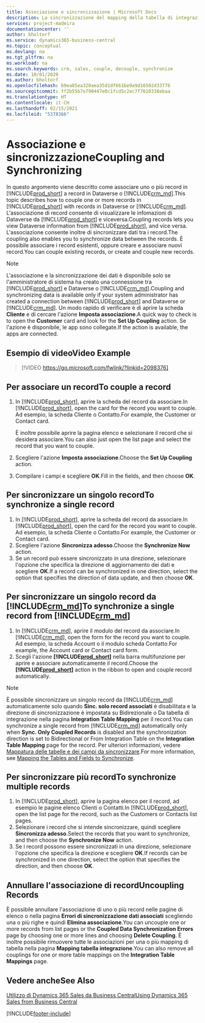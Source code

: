 ```yaml
---
title: Associazione e sincronizzazione | Microsoft Docs
description: La sincronizzazione del mapping della tabella di integrazione consente la sincronizzazione di dati in tutti i record in una tabella in Business Central e in una tabella in Dynamics 365 Sales che sono associate.
services: project-madeira
documentationcenter: ''
author: bholtorf
ms.service: dynamics365-business-central
ms.topic: conceptual
ms.devlang: na
ms.tgt_pltfrm: na
ms.workload: na
ms.search.keywords: crm, sales, couple, decouple, synchronize
ms.date: 10/01/2020
ms.author: bholtorf
ms.openlocfilehash: b9ea85ea320aea35d1df661be9a9d16502d33776
ms.sourcegitcommit: ff2b55b7e790447e0c1fcd5c2ec7f7610338ebaa
ms.translationtype: HT
ms.contentlocale: it-CH
ms.lasthandoff: 02/15/2021
ms.locfileid: "5378366"
---
```

# <a name="coupling-and-synchronizing"></a><span data-ttu-id="06501-103">Associazione e sincronizzazione</span><span class="sxs-lookup"><span data-stu-id="06501-103">Coupling and Synchronizing</span></span>
<span data-ttu-id="06501-104">In questo argomento viene descritto come associare uno o più record in [!INCLUDE[prod_short](includes/prod_short.md)] a record in Dataverse o [!INCLUDE[crm_md](includes/crm_md.md)].</span><span class="sxs-lookup"><span data-stu-id="06501-104">This topic describes how to couple one or more records in [!INCLUDE[prod_short](includes/prod_short.md)] with records in Dataverse or [!INCLUDE[crm_md](includes/crm_md.md)].</span></span> <span data-ttu-id="06501-105">L'associazione di record consente di visualizzare le infomazioni di Dataverse da [!INCLUDE[prod_short](includes/prod_short.md)] e viceversa.</span><span class="sxs-lookup"><span data-stu-id="06501-105">Coupling records lets you view Dataverse information from [!INCLUDE[prod_short](includes/prod_short.md)], and vice versa.</span></span> <span data-ttu-id="06501-106">L'associazione consente inoltre di sincronizzare dati tra i record.</span><span class="sxs-lookup"><span data-stu-id="06501-106">The coupling also enables you to synchronize data between the records.</span></span> <span data-ttu-id="06501-107">È possibile associare i record esistenti, oppure creare e associare nuovi record.</span><span class="sxs-lookup"><span data-stu-id="06501-107">You can couple existing records, or create and couple new records.</span></span>

> [!Note]
> <span data-ttu-id="06501-108">L'associazione e la sincronizzazione dei dati è disponibile solo se l'amministratore di sistema ha creato una connessione tra [!INCLUDE[prod_short](includes/prod_short.md)] e Dataverse o [!INCLUDE[crm_md](includes/crm_md.md)].</span><span class="sxs-lookup"><span data-stu-id="06501-108">Coupling and synchronizing data is available only if your system administrator has created a connection between [!INCLUDE[prod_short](includes/prod_short.md)] and Dataverse or [!INCLUDE[crm_md](includes/crm_md.md)].</span></span> <span data-ttu-id="06501-109">Un modo rapido di verificare è di aprire la scheda **Cliente** e di cercare l'azione **Imposta associazione**.</span><span class="sxs-lookup"><span data-stu-id="06501-109">A quick way to check is to open the **Customer** card and look for the **Set Up Coupling** action.</span></span> <span data-ttu-id="06501-110">Se l'azione è disponibile, le app sono collegate.</span><span class="sxs-lookup"><span data-stu-id="06501-110">If the action is available, the apps are connected.</span></span>   

## <a name="video-example"></a><span data-ttu-id="06501-111">Esempio di video</span><span class="sxs-lookup"><span data-stu-id="06501-111">Video Example</span></span>

> [!VIDEO https://go.microsoft.com/fwlink/?linkid=2098376]

## <a name="to-couple-a-record"></a><span data-ttu-id="06501-112">Per associare un record</span><span class="sxs-lookup"><span data-stu-id="06501-112">To couple a record</span></span>  
1.  <span data-ttu-id="06501-113">In [!INCLUDE[prod_short](includes/prod_short.md)], aprire la scheda del record da associare.</span><span class="sxs-lookup"><span data-stu-id="06501-113">In [!INCLUDE[prod_short](includes/prod_short.md)], open the card for the record you want to couple.</span></span> <span data-ttu-id="06501-114">Ad esempio, la scheda Cliente o Contatto.</span><span class="sxs-lookup"><span data-stu-id="06501-114">For example, the Customer or Contact card.</span></span>  

    <span data-ttu-id="06501-115">È inoltre possibile aprire la pagina elenco e selezionare il record che si desidera associare.</span><span class="sxs-lookup"><span data-stu-id="06501-115">You can also just open the list page and select the record that you want to couple.</span></span>  

2.  <span data-ttu-id="06501-116">Scegliere l'azione **Imposta associazione**.</span><span class="sxs-lookup"><span data-stu-id="06501-116">Choose the **Set Up Coupling** action.</span></span>  
3.  <span data-ttu-id="06501-117">Compilare i campi e scegliere **OK**.</span><span class="sxs-lookup"><span data-stu-id="06501-117">Fill in the fields, and then choose **OK**.</span></span>  

## <a name="to-synchronize-a-single-record"></a><span data-ttu-id="06501-118">Per sincronizzare un singolo record</span><span class="sxs-lookup"><span data-stu-id="06501-118">To synchronize a single record</span></span>  
1.  <span data-ttu-id="06501-119">In [!INCLUDE[prod_short](includes/prod_short.md)], aprire la scheda del record da associare.</span><span class="sxs-lookup"><span data-stu-id="06501-119">In [!INCLUDE[prod_short](includes/prod_short.md)], open the card for the record you want to couple.</span></span> <span data-ttu-id="06501-120">Ad esempio, la scheda Cliente o Contatto.</span><span class="sxs-lookup"><span data-stu-id="06501-120">For example, the Customer or Contact card.</span></span>  
2.  <span data-ttu-id="06501-121">Scegliere l'azione **Sincronizza adesso**.</span><span class="sxs-lookup"><span data-stu-id="06501-121">Choose the **Synchronize Now** action.</span></span>  
3.  <span data-ttu-id="06501-122">Se un record può essere sincronizzato in una direzione, selezionare l'opzione che specifica la direzione di aggiornamento dei dati e scegliere **OK**.</span><span class="sxs-lookup"><span data-stu-id="06501-122">If a record can be synchronized in one direction, select the option that specifies the direction of data update, and then choose **OK**.</span></span>  

## <a name="to-synchronize-a-single-record-from-crm_md"></a><span data-ttu-id="06501-123">Per sincronizzare un singolo record da [!INCLUDE[crm_md](includes/crm_md.md)]</span><span class="sxs-lookup"><span data-stu-id="06501-123">To synchronize a single record from [!INCLUDE[crm_md](includes/crm_md.md)]</span></span>  
1.  <span data-ttu-id="06501-124">In [!INCLUDE[crm_md](includes/crm_md.md)], aprire il modulo del record da associare.</span><span class="sxs-lookup"><span data-stu-id="06501-124">In [!INCLUDE[crm_md](includes/crm_md.md)], open the form for the record you want to couple.</span></span> <span data-ttu-id="06501-125">Ad esempio, la scheda Account o il modulo scheda Contatto.</span><span class="sxs-lookup"><span data-stu-id="06501-125">For example, the Account card or Contact card form.</span></span>  
2.  <span data-ttu-id="06501-126">Scegli l'azione **[!INCLUDE[prod_short](includes/prod_short.md)]** nella barra multifunzione per aprire e associare automaticamente il record.</span><span class="sxs-lookup"><span data-stu-id="06501-126">Choose the **[!INCLUDE[prod_short](includes/prod_short.md)]** action in the ribbon to open and couple record automatically.</span></span>

> [!Note]
> <span data-ttu-id="06501-127">È possibile sincronizzare un singolo record da [!INCLUDE[crm_md](includes/crm_md.md)] automaticamente solo quando **Sinc. solo record associati** è disabilitata e la direzione di sincronizzazione è impostata su Bidirezionale o Da tabella di integrazione nella pagina **Integration Table Mapping** per il record.</span><span class="sxs-lookup"><span data-stu-id="06501-127">You can synchronize a single record from [!INCLUDE[crm_md](includes/crm_md.md)] automatically only when **Sync. Only Coupled Records** is disabled and the synchronization direction is set to Bidirectional or From Integration Table on the **Integration Table Mapping** page for the record.</span></span> <span data-ttu-id="06501-128">Per ulteriori informazioni, vedere [Mappatura delle tabelle e dei campi da sincronizzare](admin-how-to-modify-table-mappings-for-synchronization.md#creating-new-records).</span><span class="sxs-lookup"><span data-stu-id="06501-128">For more information, see [Mapping the Tables and Fields to Synchronize](admin-how-to-modify-table-mappings-for-synchronization.md#creating-new-records).</span></span>     

## <a name="to-synchronize-multiple-records"></a><span data-ttu-id="06501-129">Per sincronizzare più record</span><span class="sxs-lookup"><span data-stu-id="06501-129">To synchronize multiple records</span></span>  
1.  <span data-ttu-id="06501-130">In [!INCLUDE[prod_short](includes/prod_short.md)], aprire la pagina elenco per il record, ad esempio le pagine elenco Clienti o Contatti.</span><span class="sxs-lookup"><span data-stu-id="06501-130">In [!INCLUDE[prod_short](includes/prod_short.md)], open the list page for the record, such as the Customers or Contacts list pages.</span></span>  
2.  <span data-ttu-id="06501-131">Selezionare i record che si intende sincronizzare, quindi scegliere **Sincronizza adesso**.</span><span class="sxs-lookup"><span data-stu-id="06501-131">Select the records that you want to synchronize, and then choose the **Synchronize Now** action.</span></span>  
3.  <span data-ttu-id="06501-132">Se i record possono essere sincronizzati in una direzione, selezionare l'opzione che specifica la direzione e scegliere **OK**.</span><span class="sxs-lookup"><span data-stu-id="06501-132">If records can be synchronized in one direction, select the option that specifies the direction, and then choose **OK**.</span></span>  

## <a name="uncoupling-records"></a><span data-ttu-id="06501-133">Annullare l'associazione di record</span><span class="sxs-lookup"><span data-stu-id="06501-133">Uncoupling Records</span></span>
<span data-ttu-id="06501-134">È possibile annullare l'associazione di uno o più record nelle pagine di elenco o nella pagina **Errori di sincronizzazione dati associati** scegliendo una o più righe e quindi **Elimina associazione**.</span><span class="sxs-lookup"><span data-stu-id="06501-134">You can uncouple one or more records from list pages or the **Coupled Data Synchronization Errors** page by choosing one or more lines and choosing **Delete Coupling**.</span></span> <span data-ttu-id="06501-135">È inoltre possibile rimuovere tutte le associazioni per una o più mapping di tabella nella pagina **Mapping tabella integrazione**.</span><span class="sxs-lookup"><span data-stu-id="06501-135">You can also remove all couplings for one or more table mappings on the **Integration Table Mappings** page.</span></span>

## <a name="see-also"></a><span data-ttu-id="06501-136">Vedere anche</span><span class="sxs-lookup"><span data-stu-id="06501-136">See Also</span></span>  
[<span data-ttu-id="06501-137">Utilizzo di Dynamics 365 Sales da Business Central</span><span class="sxs-lookup"><span data-stu-id="06501-137">Using Dynamics 365 Sales from Business Central</span></span>](marketing-integrate-dynamicscrm.md)


[!INCLUDE[footer-include](includes/footer-banner.md)]
